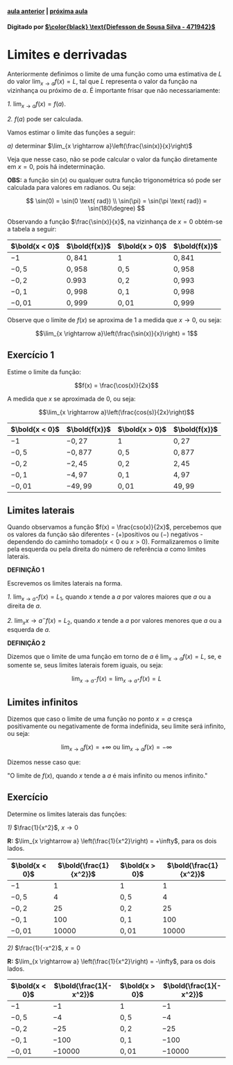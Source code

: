  <script>
  MathJax = {
    tex: {inlineMath: [['$', '$'], ['\\(', '\\)']]}
  };
  </script>
  <script id="MathJax-script" async src="https://cdn.jsdelivr.net/npm/mathjax@3/es5/tex-chtml.js"></script>
  
   <script src="https://cdn.jsdelivr.net/npm/mermaid@8.4.0/dist/mermaid.min.js"></script>
 <script>mermaid.initialize({startOnLoad:true});</script>

#### [aula anterior](./02-09-19-limites-e-derrivadas.html) | [próxima aula](./09-09-19-limites.html)

#### Digitado por [$\color{black} \text{Diefesson de Sousa Silva - 471942}$](mailto://diefesson.so@gmail.com)

# Limites e derrivadas

Anteriormente definimos  o limite de uma função como uma estimativa de $L$ do valor $\lim_{x \rightarrow a} f(x) = L$, tal que $L$ representa o valor da função na vizinhança ou próximo de $a$. É importante frisar que não necessariamente:

*1.* $\lim_{x \rightarrow a} f(x) = f(a)$.

*2.* $f(a)$ pode ser calculada.

Vamos estimar o limite das funções a seguir:

*a)* determinar $\lim_{x \rightarrow a}\left(\frac{\sin(x)}{x}\right)$

Veja que nesse caso, não se pode calcular o valor da função diretamente em $x = 0$, pois há indeterminação.

**OBS:** a função $\sin(x)$ ou qualquer outra função trigonométrica só pode ser calculada para valores em radianos. Ou seja:

$$
\sin(0) = \sin(0 \text{ rad}) \\
\sin(\pi) = \sin(\pi \text{ rad}) = \sin(180\degree)
$$

Observando a função $\frac{\sin(x)}{x}$, na vizinhança de $x = 0$ obtém-se a tabela a seguir:

$\bold{x < 0}$ | $\bold{f(x)}$ |  $\bold{x > 0}$ | $\bold{f(x)}$
-|-|-|-
$-1$    | $0,841$ | $1$    | $0,841$
$-0,5$  | $0,958$ | $0,5$  | $0,958$
$-0,2$  | $0.993$ | $0,2$  | $0,993$
$-0,1$  | $0,998$ | $0,1$  | $0,998$
$-0,01$ | $0,999$ | $0,01$ | $0,999$

Observe que o limite de $f(x)$ se aproxima de $1$ a medida que $x \rightarrow 0$, ou  seja:

$$\lim_{x \rightarrow a}\left(\frac{\sin(x)}{x}\right) = 1$$

## Exercício 1

Estime o limite da função:

$$f(x) = \frac{\cos(x)}{2x}$$

A medida que $x$ se aproximada de 0, ou seja:

$$\lim_{x \rightarrow a}\left(\frac{cos(s)}{2x}\right)$$

$\bold{x < 0}$ | $\bold{f(x)}$ | $\bold{x > 0}$ | $\bold{f(x)}$
-|-|-|-
$-1$    | $-0,27$  | $1$    | $0,27$
$-0,5$  | $-0,877$ | $0,5$  | $0,877$
$-0,2$  | $-2,45$  | $0,2$  | $2,45$
$-0,1$  | $-4,97$  | $0,1$  | $4,97$
$-0,01$ | $-49,99$ | $0,01$ | $49,99$

## Limites laterais

Quando observamos a função $f(x) = \frac{cso(x)}{2x}$, percebemos que os valores da função são diferentes - $(+)$positivos ou $(-)$ negativos - dependendo do caminho tomado($x < 0$ ou $x > 0$). Formalizaremos o limite pela esquerda ou pela direita do número de referência $a$ como limites laterais.

**DEFINIÇÃO 1**

Escrevemos os limites laterais na forma.

*1.* $\lim_{x \rightarrow a^+} f(x) = L_1$, quando $x$ tende a $a$ por valores maiores que $a$ ou a direita de $a$.

*2.* $\lim_x{x \rightarrow a^-} f(x) = L_2$, quando $x$ tende a $a$ por valores menores que $a$ ou a esquerda de $a$.

**DEFINIÇÃO 2**

Dizemos que o limite de uma função em torno de $a$ é $\lim_{x \rightarrow a} f(x) = L$, se, e somente se, seus limites laterais forem iguais, ou seja:

$$\lim_{x \rightarrow a^-} f(x) = \lim_{x \rightarrow a^+} f(x) = L$$

## Limites infinitos

Dizemos que caso o limite de uma função no ponto $x = a$ cresça positivamente ou negativamente de forma indefinida, seu limite será infinito, ou seja:

$$\lim_{x \rightarrow a} f(x) = +\infty \text{ ou } \lim_{x \rightarrow a} f(x) = -\infty$$

Dizemos nesse caso que:

"O limite de $f(x)$, quando $x$ tende a $a$ é mais infinito ou menos infinito."

## Exercício

Determine os limites laterais das funções:

*1)* $\frac{1}{x^2}$, $x \rightarrow 0$

**R:** $\lim_{x \rightarrow a} \left(\frac{1}{x^2}\right) = +\infty$, para os dois lados.

$\bold{x < 0}$ | $\bold{\frac{1}{x^2}}$ | $\bold{x > 0}$ | $\bold{\frac{1}{x^2}}$
-|-|-|-
$-1$    | $1$ | $1$ | $1$
$-0,5$  | $4$ | $0,5$ | $4$
$-0,2$  | $25$ | $0,2$ | $25$
$-0,1$  | $100$ | $0,1$ | $100$
$-0,01$ | $10000$ | $0,01$ | $10000$

*2)* $\frac{1}{-x^2}$, $x = 0$

**R:** $\lim_{x \rightarrow a} \left(\frac{1}{x^2}\right) = -\infty$, para os dois lados.

$\bold{x < 0}$ | $\bold{\frac{1}{-x^2}}$ | $\bold{x > 0}$ | $\bold{\frac{1}{-x^2}}$
-|-|-|-
$-1$    | $-1$     | $1$    | $-1$
$-0,5$  | $-4$     | $0,5$  | $-4$
$-0,2$  | $-25$    | $0,2$  | $-25$
$-0,1$  | $-100$   | $0,1$  | $-100$
$-0,01$ | $-10000$ | $0,01$ | $-10000$
